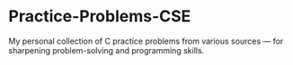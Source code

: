 # Practice-Problems-CSE
My personal collection of C practice problems from various sources — for sharpening problem-solving and programming skills.
